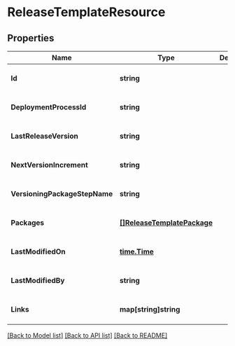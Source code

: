 # ReleaseTemplateResource

## Properties
Name | Type | Description | Notes
------------ | ------------- | ------------- | -------------
**Id** | **string** |  | [optional] [default to null]
**DeploymentProcessId** | **string** |  | [optional] [default to null]
**LastReleaseVersion** | **string** |  | [optional] [default to null]
**NextVersionIncrement** | **string** |  | [optional] [default to null]
**VersioningPackageStepName** | **string** |  | [optional] [default to null]
**Packages** | [**[]ReleaseTemplatePackage**](ReleaseTemplatePackage.md) |  | [optional] [default to null]
**LastModifiedOn** | [**time.Time**](time.Time.md) |  | [optional] [default to null]
**LastModifiedBy** | **string** |  | [optional] [default to null]
**Links** | **map[string]string** |  | [optional] [default to null]

[[Back to Model list]](../README.md#documentation-for-models) [[Back to API list]](../README.md#documentation-for-api-endpoints) [[Back to README]](../README.md)


